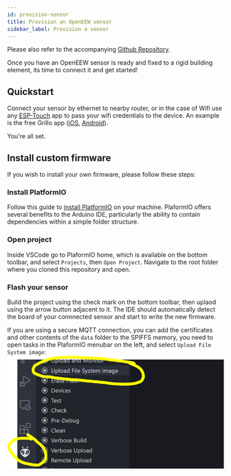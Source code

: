 ```yaml
---
id: provision-sensor
title: Provision an OpenEEW sensor
sidebar_label: Provision a sensor
---
```

Please also refer to the accompanying [Github Repository](https://github.com/openeew/openeew-sensor).

Once you have an OpenEEW sensor is ready and fixed to a rigid building element, its time to connect it and get started!

## Quickstart
Connect your sensor by ethernet to nearby router, or in the case of Wifi use any [ESP-Touch](https://www.espressif.com/en/products/software/esp-touch/overview) app to pass your wifi credentials to the device. An example is the free Grillo app ([iOS](https://apps.apple.com/ec/app/grillo/id1478536152), [Android](https://play.google.com/store/apps/details?id=com.grilloplus.iot_esptouch_demo&hl=es_MX)).

You're all set.

## Install custom firmware
If you wish to install your own firmware, please follow these steps:

### Install PlatformIO
Follow this guide to [install PlatformIO](https://docs.platformio.org/en/latest/integration/ide/vscode.html#installation) on your machine. PlaformIO offers several benefits to the Arduino IDE, particularly the ability to contain dependencies within a simple folder structure.

### Open project
Inside VSCode go to PlaformIO home, which is available on the bottom toolbar, and select `Projects`, then `Open Project`. Navigate to the root folder where you cloned this repository and open.

### Flash your sensor
Build the project using the check mark on the bottom toolbar, then uplaod using the arrow button adjacent to it. The IDE should automatically detect the board of your connnected sensor and start to write the new firmware.

If you are using a secure MQTT connection, you can add the certificates and other contents of the `data` folder to the SPIFFS memory, you need to
open tasks in the PlaformIO menubar on the left, and select `Upload File System image`:
![](/docs/platformio-spiffs.png)


